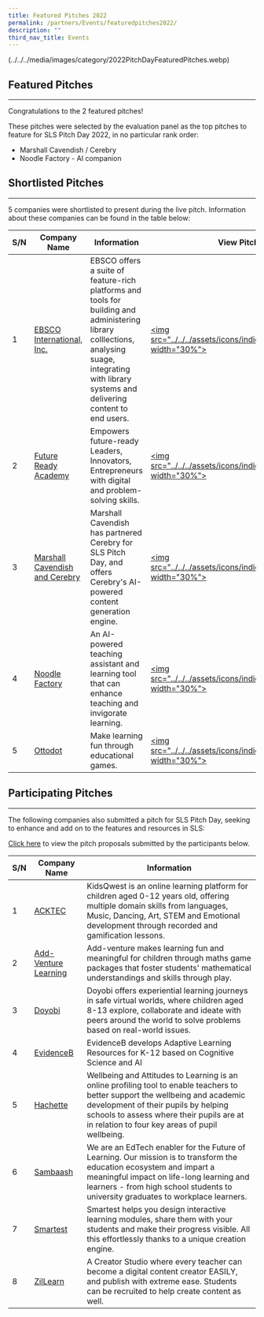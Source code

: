 ```yaml
---
title: Featured Pitches 2022
permalink: /partners/Events/featuredpitches2022/
description: ""
third_nav_title: Events
---
```

(../../../media/images/category/2022PitchDayFeaturedPitches.webp) 

Featured Pitches
----------------

---

 Congratulations to the 2 featured pitches!

 These pitches were selected by the evaluation panel as the top pitches to feature for SLS Pitch Day 2022, in no particular rank order:

- Marshall Cavendish / Cerebry
- Noodle Factory - AI companion
 
     
 Shortlisted Pitches
-------------------

---

5 companies were shortlisted to present during the live pitch. Information about these companies can be found in the table below:

|S/N|Company Name|Information|View Pitch Here|
|--- |--- |--- |--- |
|1|[EBSCO International, Inc.](https://www.ebsco.com)|EBSCO offers a suite of feature-rich platforms and tools for building and administering library colllections, analysing suage, integrating with library systems and delivering content to end users.|<a href="https://go.gov.sg/ebsco22" target="_blank"><img src="../../../assets/icons/indicative/32px/PDF32.svg" width="30%"\></a>|
|2|[Future Ready Academy](https://www.ebsco.com)|Empowers future-ready Leaders, Innovators, Entrepreneurs with digital and problem-solving skills.|<a href="https://go.gov.sg/ebsco22" target="_blank"><img src="../../../assets/icons/indicative/32px/PDF32.svg" width="30%"\></a>|
|3|[Marshall Cavendish and Cerebry](https://youtu.be/qocQgB3xVHg)|Marshall Cavendish has partnered Cerebry for SLS Pitch Day, and offers Cerebry's AI-powered content generation engine.|<a href="https://go.gov.sg/ebsco22" target="_blank"><img src="../../../assets/icons/indicative/32px/PDF32.svg" width="30%"\></a>|
|4|[Noodle Factory](https://www.noodlefactory.ai)|An AI-powered teaching assistant and learning tool that can enhance teaching and invigorate learning.|<a href="https://go.gov.sg/ebsco22" target="_blank"><img src="../../../assets/icons/indicative/32px/PDF32.svg" width="30%"\></a>|
|5|[Ottodot](https://www.ottodot.com)|Make learning fun through educational games.|<a href="https://go.gov.sg/ebsco22" target="_blank"><img src="../../../assets/icons/indicative/32px/PDF32.svg" width="30%"\></a>|

  

  Participating Pitches
---------------------

---

 The following companies also submitted a pitch for SLS Pitch Day, seeking to enhance and add on to the features and resources in SLS:

[Click here](https://go.gov.sg/slspd2022-ft) to view the pitch proposals submitted by the participants below.

|S/N|Company Name|Information|
|--- |--- |--- |
|1|[ACKTEC](https://www.acktechnologies.com)|KidsQwest is an online learning platform for children aged 0-12 years old, offering multiple domain skills from languages, Music, Dancing, Art, STEM and Emotional development through recorded and gamification lessons.|
|2|[Add-Venture Learning](https://www.add-venture.com.sg)|Add-venture makes learning fun and meaningful for children through maths game packages that foster students' mathematical understandings and skills through play.|
|3|[Doyobi](https://www.doyobi.com)|Doyobi offers experiential learning journeys in safe virtual worlds, where children aged 8-13 explore, collaborate and ideate with peers around the world to solve problems based on real-world issues.|
|4|[EvidenceB](https://www.evidenceb.com)|EvidenceB develops Adaptive Learning Resources for K-12 based on Cognitive Science and AI|
|5|[Hachette](https://www.hoddereducation.sg)|Wellbeing and Attitudes to Learning is an online profiling tool to enable teachers to better support the wellbeing and academic development of their pupils by helping schools to assess where their pupils are at in relation to four key areas of pupil wellbeing.|
|6|[Sambaash](https://www.sambaash.com)|We are an EdTech enabler for the Future of Learning. Our mission is to transform the education ecosystem and impart a meaningful impact on life-long learning and learners - from high school students to university graduates to workplace learners.|
|7|[Smartest](https://smartest.io)|Smartest helps you design interactive learning modules, share them with your students and make their progress visible. All this effortlessly thanks to a unique creation engine.|
|8|[ZilLearn](https://www.zillearn.com)|A Creator Studio where every teacher can become a digital content creator EASILY, and publish with extreme ease. Students can be recruited to help create content as well.|

